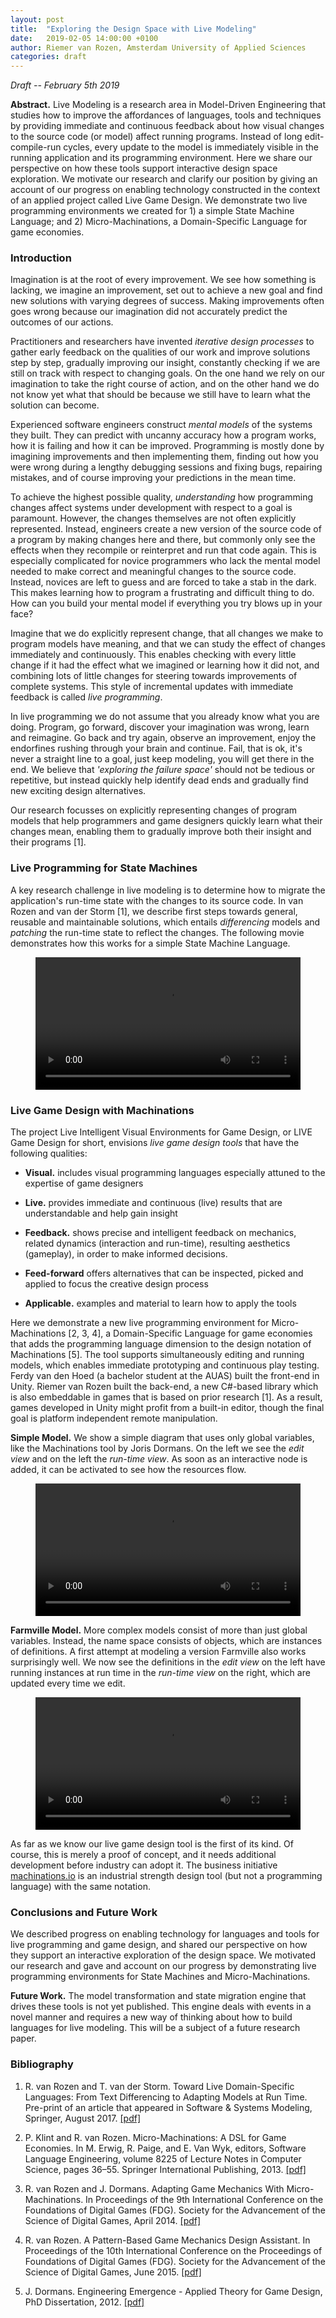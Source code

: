 ```yaml
---
layout: post
title:  "Exploring the Design Space with Live Modeling"
date:   2019-02-05 14:00:00 +0100
author: Riemer van Rozen, Amsterdam University of Applied Sciences
categories: draft
---
```


*Draft -- February 5th 2019*

**Abstract.**
Live Modeling is a research area in Model-Driven Engineering that studies how to improve the affordances of languages, tools and techniques by providing immediate and continuous feedback about how visual changes to the source code (or model) affect running programs.
Instead of long edit-compile-run cycles, every update to the model is immediately visible in the running application and its programming environment.
Here we share our perspective on how these tools support interactive design space exploration.
We motivate our research and clarify our position by giving an account of our progress on enabling technology constructed in the context of an applied project called Live Game Design.
We demonstrate two live programming environments we created for 1) a simple State Machine Language; and 2) Micro-Machinations, a Domain-Specific Language for game economies.

### Introduction
Imagination is at the root of every improvement. We see how something is lacking, we imagine an improvement, set out to achieve a new goal and find new solutions with varying degrees of success. Making improvements often goes wrong because our imagination did not accurately predict the outcomes of our actions.

Practitioners and researchers have invented *iterative design processes* to gather early feedback on the qualities of our work and improve solutions step by step, gradually improving our insight, constantly checking if we are still on track with respect to changing goals. On the one hand we rely on our imagination to take the right course of action, and on the other hand we do not know yet what that should be because we still have to learn what the solution can become.

Experienced software engineers construct *mental models* of the systems they built. They can predict with uncanny accuracy how a program works, how it is failing and how it can be improved. Programming is mostly done by imagining improvements and then implementing them, finding out how you were wrong during a lengthy debugging sessions and fixing bugs, repairing mistakes, and of course improving your predictions in the mean time.

To achieve the highest possible quality, *understanding* how programming changes affect systems under development with respect to a goal is paramount. However, the changes themselves are not often explicitly represented. Instead, engineers create a new version of the source code of a program by making changes here and there, but commonly only see the effects when they recompile or reinterpret and run that code again. This is especially complicated for novice programmers who lack the mental model needed to make correct and meaningful changes to the source code. Instead, novices are left to guess and are forced to take a stab in the dark. This makes learning how to program a frustrating and difficult thing to do. How can you build your mental model if everything you try blows up in your face?

Imagine that we do explicitly represent change, that all changes we make to program models have meaning, and that we can study the effect of changes immediately and continuously. This enables checking with every little change if it had the effect what we imagined or learning how it did not, and combining lots of little changes for steering towards improvements of complete systems. This style of incremental updates with immediate feedback is called *live programming*.

In live programming we do not assume that you already know what you are doing. 
Program, go forward, discover your imagination was wrong, learn and reimagine. Go back and try again, observe an improvement, enjoy the endorfines rushing through your brain and continue. Fail, that is ok, it's never a straight line to a goal, just keep modeling, you will get there in the end.
We believe that *'exploring the failure space'* should not be tedious or repetitive, but instead quickly help identify dead ends and gradually find new exciting design alternatives.

Our research focusses on explicitly representing changes of program models that help programmers and game designers quickly learn what their changes mean, enabling them to gradually improve both their insight and their programs [1].

### Live Programming for State Machines
A key research challenge in live modeling is to determine how to migrate the application's run-time state with the changes to its source code.
In van Rozen and van der Storm [1], we describe first steps towards general, reusable and maintainable solutions, which entails *differencing* models and *patching* the run-time state to reflect the changes. 
The following movie demonstrates how this works for a simple State Machine Language.

<figure class="video_container">
  <video controls="true" allowfullscreen="true"  width="100%">
    <source src="/assets/sml-live.mp4">
  </video>
</figure>

### Live Game Design with Machinations
The project Live Intelligent Visual Environments for Game Design, or LIVE Game Design for short, envisions *live game design tools* that have the following qualities:
	
* **Visual.** includes visual programming languages especially attuned to the expertise of game designers

* **Live.** provides immediate and continuous (live) results that are understandable and help gain insight

* **Feedback.** shows precise and intelligent feedback on mechanics, related dynamics (interaction and run-time), resulting aesthetics (gameplay), in order to make informed decisions.

* **Feed-forward** offers alternatives that can be inspected, picked and applied to focus the creative design process

* **Applicable.** examples and material to learn how to apply the tools

Here we demonstrate a new live programming environment for Micro-Machinations [2, 3, 4], a Domain-Specific Language for game economies that adds the programming language dimension to the design notation of Machinations [5].
The tool supports simultaneously editing and running models, which enables immediate prototyping and continuous play testing.
Ferdy van den Hoed (a bachelor student at the AUAS) built the front-end in Unity.
Riemer van Rozen built the back-end, a new C#-based library which is also embeddable in games that is based on prior research [1].
As a result, games developed in Unity might profit from a built-in editor, though the final goal is platform independent remote manipulation.

**Simple Model.**
We show a simple diagram that uses only global variables, like the Machinations tool by Joris Dormans.
On the left we see the *edit view* and on the left the *run-time view*. As soon as an interactive node is added, it can be activated to see how the resources flow.

<figure class="video_container">
  <video controls="true" allowfullscreen="true" width="100%">
    <source src="/assets/mm_simple.mp4">
  </video>
</figure>

**Farmville Model.**
More complex models consist of more than just global variables. Instead, the name space consists of objects, which are instances of definitions.
A first attempt at modeling a version Farmville also works surprisingly well.
We now see the definitions in the *edit view* on the left have running instances at run time in the *run-time view* on the right, which are updated every time we edit.

<figure class="video_container">
  <video controls="true" allowfullscreen="true" width="100%">
    <source src="/assets/mm_objects.mp4">
  </video>
</figure>

As far as we know our live game design tool is the first of its kind.
Of course, this is merely a proof of concept, and it needs additional development before industry can adopt it.
The business initiative [machinations.io](https://machinations.io) is an industrial strength design tool (but not a programming language) with the same notation.

### Conclusions and Future Work
We described progress on enabling technology for languages and tools for live programming and game design, and shared our perspective on how they support an interactive exploration of the design space.
We motivated our research and gave and account on our progress by demonstrating live programming environments for State Machines and Micro-Machinations.

**Future Work.**
The model transformation and state migration engine that drives these tools is not yet published. 
This engine deals with events in a novel manner and requires a new way of thinking about how to build languages for live modeling.
This will be a subject of a future research paper.

### Bibliography

1. R. van Rozen and T. van der Storm. Toward Live Domain-Specific Languages: From Text Differencing to Adapting Models at Run Time. Pre-print of an article that appeared in Software & Systems Modeling, Springer, August 2017. [[pdf]](https://homepages.cwi.nl/~storm/publications/vRozenvdStorm2017_sosym_v3.pdf)

2. P. Klint and R. van Rozen. Micro-Machinations: A DSL for Game Economies. In M. Erwig, R. Paige, and E. Van Wyk, editors, Software Language Engineering, volume 8225 of Lecture Notes in Computer Science, pages 36–55. Springer International Publishing, 2013. [[pdf]](http://oai.cwi.nl/oai/asset/21923/21923B.pdf)

3. R. van Rozen and J. Dormans. Adapting Game Mechanics With Micro-Machinations. In Proceedings of the 9th International Conference on the Foundations of Digital Games (FDG). Society for the Advancement of the Science of Digital Games, April 2014. [[pdf]](http://oai.cwi.nl/oai/asset/23138/23138A.pdf)

4. R. van Rozen. A Pattern-Based Game Mechanics Design Assistant. In Proceedings of the 10th International Conference on the Proceedings of Foundations of Digital Games (FDG). Society for the Advancement of the Science of Digital Games, June 2015. [[pdf]](http://oai.cwi.nl/oai/asset/23769/23769A.pdf)

5. J. Dormans. Engineering Emergence - Applied Theory for Game Design, PhD Dissertation, 2012. [[pdf]](http://www.jorisdormans.nl/pdf/dormans_engineering_emergence.pdf)

